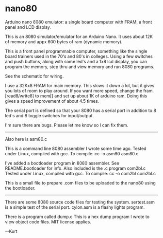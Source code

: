 # nano80
Arduino nano 8080 emulator: a single board computer with FRAM, a front panel and LCD display.

This is an 8080 simulator/emulator for an Arduino Nano. It uses about 12K of memory and
appx 600 bytes of ram (dynamic memory).

This is a front panel programmable computer, something like the single board trainers used in the 
70's and 80's in colleges. Using a few switches and push buttons, along with some led's and a 
1x8 lcd display, you can program the memory, step thru and view memory and run 8080 programs.

See the schematic for wiring. 

I use a 32Kx8 FRAM for main memory. This slows it down a lot, but it gives you lots of room
to play around. If you want more speed, change the fram.[read8/write8] to mem[] and set up
about 1K of arduino ram. Doing this gives a speed improvement of about 4.5 times.

The serial port is defined so that your 8080 has a serial port in addition to 8 led's and 8 
toggle switches for input/output.

I'm sure there are bugs. Please let me know so I can fix them.

--------------------------
Also here is asm80.c

This is a command line 8080 assembler I wrote some time ago. Tested under Linux, compiled with gcc.
To compile: cc -o asm80 asm80.c

I've added a bootloader program in 8080 assembler. See README.bootloader for info.
Also included is the .c program com2bl.c
Tested under Linux, compiled with gcc.
To compile: cc -o com2bl com2bl.c

This is a small file to prepare .com files to be uploaded to the nano80 using the bootloader.

--------------------------
There are some 8080 source code files for testing the system. 
sertest.asm is a simple test of the serial port. 
cylon.asm is a flashy lights program.

There is a program called dump.c
This is a hex dump program I wrote to view object code files. MIT license applies.


--Kurt





